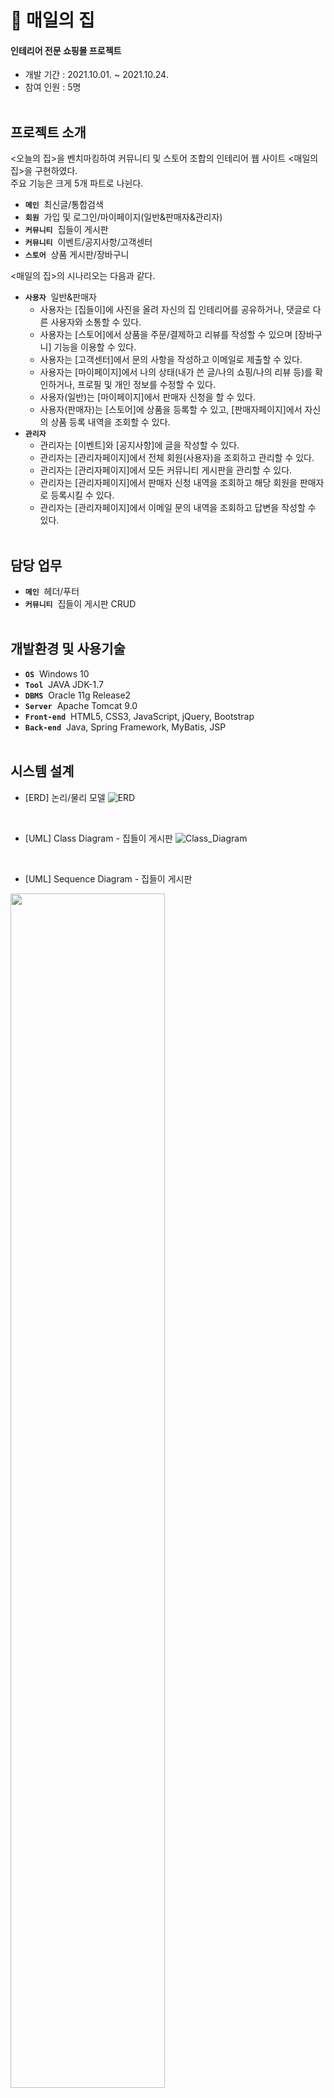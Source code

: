 # 🏡 **매일의 집**
#### 인테리어 전문 쇼핑몰 프로젝트
  * 개발 기간 : 2021.10.01. ~ 2021.10.24.
  * 참여 인원 : 5명
<br><br>

## 프로젝트 소개
<오늘의 집>을 벤치마킹하여 커뮤니티 및 스토어 조합의 인테리어 웹 사이트 <매일의 집>을 구현하였다.<br>
주요 기능은 크게 5개 파트로 나뉜다.
  * **`메인`**&nbsp;&nbsp;최신글/통합검색
  * **`회원`**&nbsp;&nbsp;가입 및 로그인/마이페이지(일반&판매자&관리자)
  * **`커뮤니티`**&nbsp;&nbsp;집들이 게시판
  * **`커뮤니티`**&nbsp;&nbsp;이벤트/공지사항/고객센터
  * **`스토어`**&nbsp;&nbsp;상품 게시판/장바구니

<매일의 집>의 시나리오는 다음과 같다.
  * **`사용자`**&nbsp;&nbsp;일반&판매자
    * 사용자는 [집들이]에 사진을 올려 자신의 집 인테리어를 공유하거나, 댓글로 다른 사용자와 소통할 수 있다.
    * 사용자는 [스토어]에서 상품을 주문/결제하고 리뷰를 작성할 수 있으며 [장바구니] 기능을 이용할 수 있다.
    * 사용자는 [고객센터]에서 문의 사항을 작성하고 이메일로 제출할 수 있다.
    * 사용자는 [마이페이지]에서 나의 상태(내가 쓴 글/나의 쇼핑/나의 리뷰 등)를 확인하거나, 프로필 및 개인 정보를 수정할 수 있다.
    * 사용자(일반)는 [마이페이지]에서 판매자 신청을 할 수 있다.
    * 사용자(판매자)는 [스토어]에 상품을 등록할 수 있고, [판매자페이지]에서 자신의 상품 등록 내역을 조회할 수 있다.
  * **`관리자`**
    * 관리자는 [이벤트]와 [공지사항]에 글을 작성할 수 있다.
    * 관리자는 [관리자페이지]에서 전체 회원(사용자)을 조회하고 관리할 수 있다.
    * 관리자는 [관리자페이지]에서 모든 커뮤니티 게시판을 관리할 수 있다.
    * 관리자는 [관리자페이지]에서 판매자 신청 내역을 조회하고 해당 회원을 판매자로 등록시킬 수 있다.
    * 관리자는 [관리자페이지]에서 이메일 문의 내역을 조회하고 답변을 작성할 수 있다.
<br><br>

## 담당 업무
  * **`메인`**&nbsp;&nbsp;헤더/푸터
  * **`커뮤니티`**&nbsp;&nbsp;집들이 게시판 CRUD
<br><br>

## 개발환경 및 사용기술
  * **`OS`**&nbsp;&nbsp;Windows 10
  * **`Tool`**&nbsp;&nbsp;JAVA JDK-1.7
  * **`DBMS`**&nbsp;&nbsp;Oracle 11g Release2
  * **`Server`**&nbsp;&nbsp;Apache Tomcat 9.0
  * **`Front-end`**&nbsp;&nbsp;HTML5, CSS3, JavaScript, jQuery, Bootstrap
  * **`Back-end`**&nbsp;&nbsp;Java, Spring Framework, MyBatis, JSP
<br><br>

## 시스템 설계
  * [ERD] 논리/물리 모델
  ![ERD](https://user-images.githubusercontent.com/83903563/148183561-6d8e7131-c14e-4af7-a17a-41a0b67c8f08.png)
<br>

  * [UML] Class Diagram - 집들이 게시판
  ![Class_Diagram](https://user-images.githubusercontent.com/83903563/148193366-09453079-661d-479f-bf7d-40a375ea9435.jpg)
<br>

  * [UML] Sequence Diagram - 집들이 게시판
  <img width="70%" src="https://user-images.githubusercontent.com/83903563/148193756-7413f850-db35-4717-af4a-6bfa20baf370.jpg"/>

## 구축 화면
### **`매일의집`**
  * **[메인]**&nbsp;&nbsp;[페이지 전체](https://github.com/eehyeonzee/EverydayHome/tree/main2/springProject/src/main/webapp/WEB-INF/views)
  <img width="85%" src="https://user-images.githubusercontent.com/83903563/148885942-275e845b-be9c-4ee4-b727-95dabb5bd251.png"/>
  
  - 메인페이지 상단 메뉴에 통합 검색창 UI 구현
  - 사이트 전체에 구글 웹 폰트 적용
  - <매일의 집> 프로젝트 UI 설계 ([초기 화면 설계](https://ovenapp.io/view/vJpCqYhjm8IaZ7Pbm36FjdGCYPQE8cJb/rwwOd, "카카오 오븐"))
<br><br>
  
  * **[메인]**&nbsp;&nbsp;[푸터](https://github.com/eehyeonzee/EverydayHome/blob/main2/springProject/src/main/webapp/WEB-INF/views/template/footer.jsp)
  <img width="95%" src="https://user-images.githubusercontent.com/83903563/148888601-101f1825-659b-41c1-94c2-0b6d6a7fe7c9.png"/>
  
  - 메인페이지 하단에 사업자정보조회 기능 추가
  - '사업자정보확인' 링크를 누르면 팝업창이 열리고 사업자 정보를 조회할 수 있음
  - '서비스가입사실 확인' 링크를 누르면 은행지급보증서 스캔본을 열람할 수 있음
<br><br>

### **`커뮤니티`**&nbsp;&nbsp;[집들이 게시판](https://github.com/eehyeonzee/EverydayHome/tree/main2/springProject/src/main/java/kr/spring/houseBoard)
  * **[글 목록]** [카드형](https://github.com/eehyeonzee/EverydayHome/blob/main2/springProject/src/main/webapp/WEB-INF/views/houseBoard/houseBoardList.jsp)
  <img width="90%" src="https://user-images.githubusercontent.com/83903563/148889970-8a8f850f-630e-457d-9196-0f032acfb989.png"/>

  - 등록된 게시물이 있으면 최신순으로 글목록 출력 (없을 경우 '등록된 게시물이 없습니다' 메시지가 결과 화면에 뜸)
  - [집들이]의 총 게시물 수 표시
  - 글 작성자의 프로필 사진/닉네임 노출
  - 작성자가 프로필 사진을 설정하지 않은 경우 기본 프로필 이미지가 보이도록 구현
  - 썸네일 사진으로 게시물 미리보기 가능
  - 작성자가 썸네일 파일을 등록하지 않은 경우 기본 썸네일 이미지가 보이도록 구현
  - 제목을 누르면 [글 상세] 페이지로 이동
<br><br>

  * **[글 목록]**&nbsp;&nbsp;[카테고리 검색 필터](https://github.com/eehyeonzee/EverydayHome/blob/main2/springProject/src/main/webapp/WEB-INF/views/houseBoard/houseBoardList.jsp#L45)
  ![02-1  목록-카테고리 검색](https://user-images.githubusercontent.com/83903563/148891363-b9617e4a-ed33-4d18-b09e-b5fd26cefeb9.png)

  - 카테고리 내에서 원하는 게시물을 쉽게 찾아볼 수 있도록 별도의 검색 필터 배치
  - '평수'부터 '주거형태'/'스타일'/'공간'까지 다중 선택 및 검색 가능
  - 각각의 카테고리 선택 시 선택값들이 일렬로 나란히 정렬되도록 구현
  - 각 카테고리 하단에 있는 '취소' 버튼을 누르면 해당 카테고리 선택값만 취소됨
  - '초기화' 버튼을 누르면 모든 선택값이 취소되고 [집들이] 목록으로 복귀
<br><br>

  * **[글 작성]**&nbsp;&nbsp;[위지윅 에디터 외](https://github.com/eehyeonzee/EverydayHome/blob/main2/springProject/src/main/webapp/WEB-INF/views/houseBoard/houseBoardWrite.jsp)
  <img width="95%" src="https://user-images.githubusercontent.com/83903563/148934295-b274ec7a-131c-49f6-b25c-a229b143fd46.png"/>
  
  - 로그인 여부 체크
  - 로그인하지 않은 상태에서 [헤더 메뉴]-'글쓰기'-'사진 올리기'를 누르면 [로그인] 페이지로 이동
  - 로그인 후 '사진 올리기'를 누르면 글쓰기 폼으로 이동
  - 제목/카테고리/내용은 유효성 검사 기능을 추가하여 필수 입력(선택) 항목으로 처리
  - 사용자 편의를 위해 내용 입력폼에 CKEditor 적용
  - 필수 항목이 누락된 상태에서 '등록' 버튼을 누르면 경고창이 뜨고 글 등록 불가
  - 썸네일 사진을 업로드할 수 있도록 별도의 파일 첨부 기능 추가
  - 글 작성 도중 '목록' 버튼을 누르면 [집들이] 목록으로 복귀
  - 글 작성 완료 후 '등록' 버튼을 누르면 [집들이] 목록으로 이동
  - 로그인이 풀린 상태에서 '등록' 버튼을 누르면 경고창이 뜨고 [로그인] 페이지로 이동
  - 새 글이 등록되면 글목록의 총 게시물 수 변동
  - 새 글을 등록하면 [마이페이지]-'내가 쓴 글' 목록에도 반영됨
<br><br>

  * **[글 상세]**&nbsp;&nbsp;[게시물](https://github.com/eehyeonzee/EverydayHome/blob/main2/springProject/src/main/webapp/WEB-INF/views/houseBoard/houseBoardDetail.jsp#L528)과 [댓글](https://github.com/eehyeonzee/EverydayHome/blob/main2/springProject/src/main/webapp/WEB-INF/views/houseBoard/houseBoardDetail.jsp#L246)
  <img width="90%" src="https://user-images.githubusercontent.com/83903563/148938197-5aa5d801-8181-4972-9014-1993e602f287.png"/>
  
  **`게시물`**
  - 글 작성자의 프로필 사진/닉네임 노출
  - 작성자가 프로필 사진을 설정하지 않은 경우 기본 프로필 이미지가 보이도록 구현
  - 글의 카테고리(4개)/등록일/조회 수/내용 출력
  - 등록일은 글 작성 완료의 경과 시간으로 표기 (예: 1시간 전)
  - 조회 수는 제목을 눌러 게시물을 읽는 순간 +1 증가되도록 구현
  - '목록' 버튼을 누르면 [집들이] 목록으로 복귀
  - '수정'/'삭제' 버튼은 권한 검증을 통해 글 작성자와 관리자에게만 나타남
  - 추천(좋아요)/스크랩/SNS 공유 기능 구현
  
  **`댓글`**
  - 해당 게시물의 총 댓글 수 표시
  - 댓글 작성자의 프로필 사진/닉네임 노출
  - 댓글 작성자가 프로필 사진을 설정하지 않은 경우 기본 프로필 이미지가 보이도록 구현
  - 댓글 등록일/내용 출력
  - 등록일은 댓글 작성 완료의 경과 시간으로 표기 (예: 1시간 전)
  - R 제외 CUD 로그인 체크 여부
  - 로그인하지 않은 경우 댓글 작성폼 비활성화 
  - 로그인한 경우 작성폼이 활성화되고 '등록' 버튼이 나타남
  - 작성폼/수정폼은 유효성 검사 기능을 추가하여 필수 입력으로 처리
  - 내용 입력 시 글자수가 체크되도록 구현
  - 폼을 비운 상태에서 '등록' 버튼을 누르면 경고창이 뜨고 등록 불가
  - 댓글 입력 후 '등록' 버튼을 누르면 페이지 새로고침 없이 댓글 등록 완료 (Ajax 방식)
  - 로그인이 풀린 상태에서 '등록' 버튼을 누르면 경고창이 뜨고 등록 불가
  - '수정'/'삭제' 버튼은 권한 검증을 통해 댓글 작성자와 관리자에게만 나타남
  - '삭제' 버튼을 누르면 알림창이 뜨고 페이지 새로고침 없이 댓글 삭제 완료
  - '수정' 버튼을 누르면 원댓글 내용을 반환하는 수정폼과 '등록'/'취소' 버튼이 나타남
  - 내용 수정 후 '등록' 버튼을 누르면 알림창이 뜨고 페이지 새로고침 없이 댓글 수정 완료
  - '취소' 버튼을 누르면 폼이 초기화되고 댓글 목록으로 복귀
  - 로그인이 풀린 상태에서 '수정'/'삭제' 버튼을 누르면 경고창이 뜨고 수정/삭제 불가
<br><br>

  * **[글 상세]**&nbsp;&nbsp;[추천/스크랩](https://github.com/eehyeonzee/EverydayHome/blob/main2/springProject/src/main/webapp/WEB-INF/views/houseBoard/houseBoardDetail.jsp#L125)
  ![04-3 추천 및 스크랩 완료(ajax)](https://user-images.githubusercontent.com/83903563/148918190-edf03c5a-8d93-479c-a6e5-d634add1ab4a.png)
  
  - 로그인 체크 여부
  - 로그인하지 않은 상태에서 추천/스크랩 버튼을 누르면 경고창이 뜨고 [로그인] 페이지로 이동
  - 로그인한 경우 버튼 클릭 가능
  - 버튼을 누르면 알림창이 뜨고 빈 아이콘이 빨간색/노란색으로 채워지면서 추천/스크랩 수 변동 (Ajax 방식)
  - 버튼을 한번 더 누르면 추천/스크랩이 취소됐다는 알림창이 뜨고 아이콘 및 추천/스크랩 수 원상복귀
  - 로그인이 풀린 상태에서 버튼을 누르면 경고창이 뜨고 [로그인] 페이지로 이동
  - 추천/스크랩 기능 사용 시 [마이페이지]-'좋아요'/'스크랩북' 목록에도 반영됨
<br><br>

  * **[글 상세]**&nbsp;&nbsp;[카카오톡 공유 API 외](https://github.com/eehyeonzee/EverydayHome/blob/main2/springProject/src/main/webapp/WEB-INF/views/houseBoard/houseBoardDetail.jsp#L200)
  <img width="85%" src="https://user-images.githubusercontent.com/83903563/150103918-407a0054-8333-4dbc-982d-7577165a8657.png"/>
  
  - 페이스북/카카오톡/트위터 아이콘을 누르면 해당 SNS를 통해 게시물 공유 가능
  - 카카오 계정으로 로그인한 경우 나의 카카오톡 친구들에게/채팅방에 즉시 공유 가능
  - URL 아이콘을 누르면 URL 복사와 동시에 알림창이 뜸
<br><br>

  * **[글 수정]**&nbsp;&nbsp;[저장된 카테고리 불러오기 외](https://github.com/eehyeonzee/EverydayHome/blob/main2/springProject/src/main/webapp/WEB-INF/views/houseBoard/houseBoardModify.jsp)
  <img width="85%" src="https://user-images.githubusercontent.com/83903563/148943779-9e165344-b600-404a-a1aa-d288243b7be5.png"/>
<br><br>

  * **[글 삭제]**&nbsp;&nbsp;[삭제 후 경로 지우기](https://github.com/eehyeonzee/EverydayHome/blob/main2/springProject/src/main/webapp/WEB-INF/views/houseBoard/houseBoardDetail.jsp#L612)
  <img width="80%" src="https://user-images.githubusercontent.com/83903563/149277146-233e3385-7ffd-421c-a147-9d6618156a1a.png"/>
<br><br>


